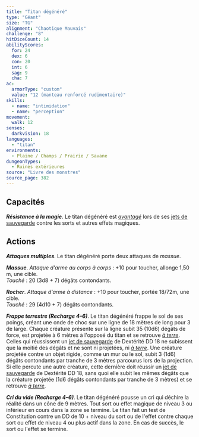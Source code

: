 ```yaml
---
title: "Titan dégénéré"
type: "Géant"
size: "TG"
alignment: "Chaotique Mauvais"
challenge: "8"
hitDiceCount: 14
abilityScores:
  for: 24
  dex: 6
  con: 20
  int: 6
  sag: 9
  cha: 7
ac: 
  armorType: "custom"
  value: "12 (manteau renforcé rudimentaire)"
skills: 
  - name: "intimidation"
  - name: "perception"
movement: 
  walk: 12
senses: 
  darkvision: 18
languages: 
  - "titan"
environments:
  - Plaine / Champs / Prairie / Savane
dungeonTypes:
  - Ruines extérieures
source: "Livre des monstres"
source_page: 382
---
```

## Capacités
_**Résistance à la magie**_. Le titan dégénéré est [_avantagé_](/utiliser-les-caracteristiques/#avantage-et-desavantage) lors de ses [jets de sauvegarde](/utiliser-les-caracteristiques/#jets-de-sauvegarde) contre les sorts et autres effets magiques.

## Actions
_**Attaques multiples**_. Le titan dégénéré porte deux attaques de _massue_.

_**Massue**_. _Attaque d'arme au corps à corps_ : +10 pour toucher, allonge 1,50 m, une cible.  
_Touché_ : 20 (3d8 + 7) dégâts contondants.

_**Rocher**_. _Attaque d'arme à distance_ : +10 pour toucher, portée 18/72m, une cible.  
_Touché_ : 29 (4d10 + 7) dégâts contondants.

_**Frappe terrestre (Recharge 4–6)**_. Le titan dégénéré frappe le sol de ses poings, créant une onde de choc sur une ligne de 18 mètres de long pour 3 de large. Chaque créature présente sur la ligne subit 35 (10d6) dégâts de force, est projetée à 6 mètres à l'opposé du titan et se retrouve [_à terre_](/gerer-la-sante-du-personnage/#a-terre). Celles qui réussissent un [jet de sauvegarde](/utiliser-les-caracteristiques/#jets-de-sauvegarde) de Dextérité DD 18 ne subissent que la moitié des dégâts et ne sont ni projetées, ni [_à terre_](/gerer-la-sante-du-personnage/#a-terre). Une créature projetée contre un objet rigide, comme un mur ou le sol, subit 3 (1d6) dégâts contondants par tranche de 3 mètres parcourus lors de la projection. Si elle percute une autre créature, cette dernière doit réussir un [jet de sauvegarde](/utiliser-les-caracteristiques/#jets-de-sauvegarde) de Dextérité DD 18, sans quoi elle subit les mêmes dégâts que la créature projetée (1d6 dégâts contondants par tranche de 3 mètres) et se retrouve [_à terre_](/gerer-la-sante-du-personnage/#a-terre).

_**Cri du vide (Recharge 4–6)**_. Le titan dégénéré pousse un cri qui déchire la réalité dans un cône de 9 mètres. Tout sort ou effet magique de niveau 3 ou inférieur en cours dans la zone se termine. Le titan fait un test de Constitution contre un DD de 10 + niveau du sort ou de l'effet contre chaque sort ou effet de niveau 4 ou plus actif dans la zone. En cas de succès, le sort ou l'effet se termine.
